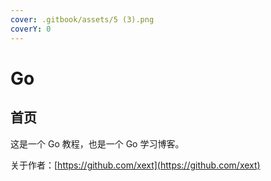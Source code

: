 ```yaml
---
cover: .gitbook/assets/5 (3).png
coverY: 0
---
```


# Go

## 首页

这是一个 Go 教程，也是一个 Go 学习博客。

关于作者：[https://github.com/xext](https://github.com/xext)
